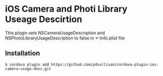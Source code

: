 # iOS Camera and Photi Library Useage Descirtion

This plugin sets NSCameraUsageDescription and NSPhotoLibraryUsageDescription to false in *-Info.plist file

## Installation

`$ cordova plugin add https://github.com/pdsullivan/cordova-plugin-ios-camera-usage-desc.git`
